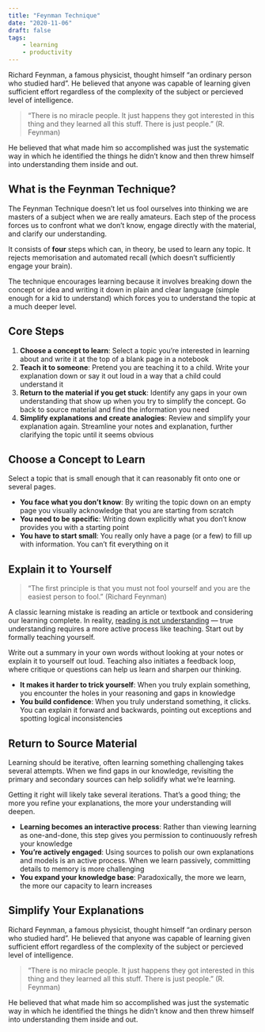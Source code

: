 ```yaml
---
title: "Feynman Technique"
date: "2020-11-06"
draft: false
tags:
    - learning
    - productivity
---
```


Richard Feynman, a famous physicist, thought himself “an ordinary person who studied hard”. He believed that anyone was capable of learning given sufficient effort regardless of the complexity of the subject or percieved level of intelligence.

> “There is no miracle people. It just happens they got interested in this thing and they learned all this stuff. There is just people.”
> (R. Feynman)

He believed that what made him so accomplished was just the systematic way in which he identified the things he didn’t know and then threw himself into understanding them inside and out.

## What is the Feynman Technique?
The Feynman Technique doesn’t let us fool ourselves into thinking we are masters of a subject when we are really amateurs. Each step of the process forces us to confront what we don’t know, engage directly with the material, and clarify our understanding.

It consists of **four** steps which can, in theory, be used to learn any topic. It rejects memorisation and automated recall (which doesn’t sufficiently engage your brain).

The technique encourages learning because it involves breaking down the concept or idea and writing it down in plain and clear language (simple enough for a kid to understand) which forces you to understand the topic at a much deeper level.

## Core Steps
1. **Choose a concept to learn**: Select a topic you’re interested in learning about and write it at the top of a blank page in a notebook
2. **Teach it to someone**: Pretend you are teaching it to a child. Write your explanation down or say it out loud in a way that a child could understand it
3. **Return to the material if you get stuck**: Identify any gaps in your own understanding that show up when you try to simplify the concept. Go back to source material and find the information you need
4. **Simplify explanations and create analogies**: Review and simplify your explanation again. Streamline your notes and explanation, further clarifying the topic until it seems obvious

## Choose a Concept to Learn
Select a topic that is small enough that it can reasonably fit onto one or several pages.
- **You face what you don’t know**: By writing the topic down on an empty page you visually acknowledge that you are starting from scratch
- **You need to be specific**: Writing down explicitly what you don’t know provides you with a starting point
- **You have to start small**: You really only have a page (or a few) to fill up with information. You can’t fit everything on it

## Explain it to Yourself
> “The first principle is that you must not fool yourself and you are the easiest person to fool.”
> (Richard Feynman)

A classic learning mistake is reading an article or textbook and considering our learning complete. In reality, [reading is not understanding](https://andymatuschak.org/books/) — true understanding requires a more active process like teaching. Start out by formally teaching yourself.

Write out a summary in your own words without looking at your notes or explain it to yourself out loud. Teaching also initiates a feedback loop, where critique or questions can help us learn and sharpen our thinking.

- **It makes it harder to trick yourself**: When you truly explain something, you encounter the holes in your reasoning and gaps in knowledge
- **You build confidence**: When you truly understand something, it clicks. You can explain it forward and backwards, pointing out exceptions and spotting logical inconsistencies

## Return to Source Material
Learning should be iterative, often learning something challenging takes several attempts. When we find gaps in our knowledge, revisiting the primary and secondary sources can help solidify what we’re learning.

Getting it right will likely take several iterations. That’s a good thing; the more you refine your explanations, the more your understanding will deepen.

- **Learning becomes an interactive process**: Rather than viewing learning as one-and-done, this step gives you permission to continuously refresh your knowledge
- **You’re actively engaged**: Using sources to polish our own explanations and models is an active process. When we learn passively, committing details to memory is more challenging
- **You expand your knowledge base**: Paradoxically, the more we learn, the more our capacity to learn increases

## Simplify Your Explanations
Richard Feynman, a famous physicist, thought himself “an ordinary person who studied hard”. He believed that anyone was capable of learning given sufficient effort regardless of the complexity of the subject or percieved level of intelligence.

> “There is no miracle people. It just happens they got interested in this thing and they learned all this stuff. There is just people.”
> (R. Feynman)

He believed that what made him so accomplished was just the systematic way in which he identified the things he didn’t know and then threw himself into understanding them inside and out.